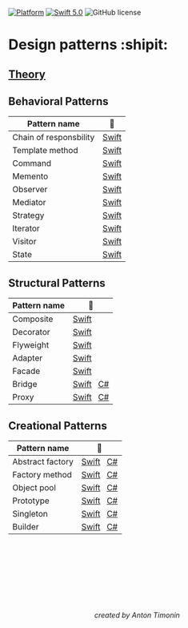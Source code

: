 [![Platform](https://img.shields.io/badge/platform-iOS-green.svg)]()
[![Swift 5.0](https://img.shields.io/badge/Swift-5.0-orange.svg)](https://swift.org)
![GitHub license](https://img.shields.io/badge/license-MIT-blue.svg?style=flat)



# Design patterns :shipit:

## [Theory](https://github.com/timoninas/design-patterns/blob/develop_cs_patterns/theory.md)

## Behavioral Patterns

| Pattern name | :pencil: |
| --- | --- |
| Chain of responsbility | [Swift](https://github.com/timoninas/design-patterns/tree/master/Behavioral%20Patterns/Chain%20of%20Responsibility) |
| Template method | [Swift](https://github.com/timoninas/design-patterns/tree/master/Behavioral%20Patterns/Template%20Method) |
| Command | [Swift](https://github.com/timoninas/design-patterns/tree/master/Behavioral%20Patterns/Command) |
| Memento | [Swift](https://github.com/timoninas/design-patterns/tree/master/Behavioral%20Patterns/Memento) |
| Observer | [Swift](https://github.com/timoninas/design-patterns/tree/master/Behavioral%20Patterns/Observer) |
| Mediator | [Swift](https://github.com/timoninas/design-patterns/tree/master/Behavioral%20Patterns/Mediator) |
| Strategy | [Swift](https://github.com/timoninas/design-patterns/tree/master/Behavioral%20Patterns/Strategy) |
| Iterator | [Swift](https://github.com/timoninas/design-patterns/tree/master/Behavioral%20Patterns/Iterator) |
| Visitor | [Swift](https://github.com/timoninas/design-patterns/tree/master/Behavioral%20Patterns/Visitor) |
| State | [Swift](https://github.com/timoninas/design-patterns/tree/master/Behavioral%20Patterns/State) |

## Structural Patterns

| Pattern name | :pencil: |
| --- | --- |
| Composite | [Swift](https://github.com/timoninas/design-patterns/tree/master/Structural%20Patterns/Composite) |
| Decorator | [Swift](https://github.com/timoninas/design-patterns/tree/master/Structural%20Patterns/Decorator) |
| Flyweight | [Swift](https://github.com/timoninas/design-patterns/tree/master/Structural%20Patterns/Flyweight) |
| Adapter | [Swift](https://github.com/timoninas/design-patterns/tree/master/Structural%20Patterns/Adapter) |
| Facade | [Swift](https://github.com/timoninas/design-patterns/tree/master/Structural%20Patterns/Facade) |
| Bridge | [Swift](https://github.com/timoninas/design-patterns/tree/master/Structural%20Patterns/Bridge)   [С#](https://github.com/timoninas/design-patterns/blob/develop_cs_patterns/Structural%20Patterns/Bridge/CS/Bridge.cs) |
| Proxy | [Swift](https://github.com/timoninas/design-patterns/tree/master/Structural%20Patterns/Proxy)   [С#](https://github.com/timoninas/design-patterns/blob/develop_cs_patterns/Structural%20Patterns/Proxy/CS/Proxy.cs) |
 

## Creational Patterns

| Pattern name | :pencil: |
| --- | --- |
| Abstract factory | [Swift](https://github.com/timoninas/design_patterns/tree/master/Creational%20Patterns/Abstract%20factory)   [С#](https://github.com/timoninas/design-patterns/blob/develop_cs_patterns/Creational%20Patterns/Abstract%20factory/CS/AbstractFactory.cs) |
| Factory method | [Swift](https://github.com/timoninas/design_patterns/tree/master/Creational%20Patterns/Factory%20method)   [С#](https://github.com/timoninas/design-patterns/blob/develop_cs_patterns/Creational%20Patterns/Factory%20method/CS/Company.cs) |
| Object pool | [Swift](https://github.com/timoninas/design-patterns/tree/master/Creational%20Patterns/Object%20pool)   [С#](https://github.com/timoninas/design-patterns/blob/develop_cs_patterns/Creational%20Patterns/Object%20pool/CS/ObjectPool.cs) |
| Prototype | [Swift](https://github.com/timoninas/design-patterns/tree/develop_cs_patterns/Creational%20Patterns/Prototype/Swift)   [С#](https://github.com/timoninas/design-patterns/blob/develop_cs_patterns/Creational%20Patterns/Prototype/CS/Prototype.cs) |
| Singleton | [Swift](https://github.com/timoninas/design-patterns/tree/develop_cs_patterns/Creational%20Patterns/Singleton/Swift)⁣⁣   [С#](https://github.com/timoninas/design-patterns/blob/develop_cs_patterns/Creational%20Patterns/Singleton/CS/Singleton.cs)|
| Builder | [Swift](https://github.com/timoninas/design-patterns/tree/develop_cs_patterns/Creational%20Patterns/Builder/Swift)⁣⁣⁣⁣   [С#](https://github.com/timoninas/design-patterns/blob/develop_cs_patterns/Creational%20Patterns/Builder/CS/Builder.cs)|



⠀⠀ ⠀⠀⠀⠀⠀⠀ ⠀⠀⠀⠀⠀⠀⠀⠀ ⠀⠀⠀⠀⠀⠀ ⠀⠀⠀⠀⠀⠀ ⠀⠀⠀⠀⠀⠀ ⠀⠀⠀⠀⠀⠀ ⠀⠀⠀⠀⠀⠀ ⠀⠀⠀⠀⠀⠀⠀⠀⠀⠀ ⠀⠀⠀⠀ ⠀⠀⠀⠀⠀⠀ ⠀⠀⠀⠀⠀⠀ 
###### ⠀⠀⠀⠀⠀⠀⠀⠀⠀⠀⠀⠀ ⠀⠀⠀⠀⠀⠀ ⠀⠀⠀⠀⠀⠀⠀⠀ ⠀⠀⠀⠀⠀⠀ ⠀⠀⠀⠀⠀⠀ ⠀⠀⠀⠀⠀⠀ ⠀⠀⠀⠀⠀⠀ ⠀⠀⠀⠀⠀⠀ ⠀⠀⠀⠀⠀⠀⠀⠀⠀⠀ ⠀⠀
###### ⠀⠀⠀⠀⠀⠀⠀⠀⠀⠀⠀⠀ ⠀⠀⠀⠀⠀⠀ ⠀⠀⠀⠀⠀⠀⠀⠀ ⠀⠀⠀⠀⠀⠀ ⠀⠀⠀⠀⠀⠀ ⠀⠀⠀⠀⠀⠀ ⠀⠀⠀⠀⠀⠀ ⠀⠀⠀⠀⠀⠀ ⠀⠀⠀⠀created by Anton Timonin
